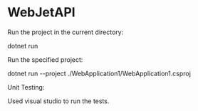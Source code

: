 # WebJetAPI

Run the project in the current directory:

dotnet run

Run the specified project:

dotnet run --project ./WebApplication1/WebApplication1.csproj

Unit Testing:

Used visual studio to run the tests.
